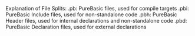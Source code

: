 Explanation of File Splits:
.pb: PureBasic files, used for compile targets
.pbi: PureBasic Include files, used for non-standalone code
.pbh: PureBasic Header files, used for internal declarations and non-standalone code
.pbd: PureBasic Declaration files, used for external declarations